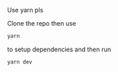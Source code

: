 Use yarn pls

Clone the repo then use 

```bash
yarn
```

to setup dependencies and then run 

```bash
yarn dev
```



